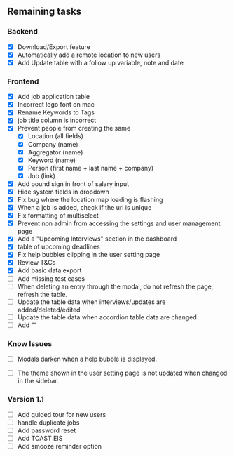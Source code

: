 ## Remaining tasks
### Backend
* [X] Download/Export feature
* [X] Automatically add a remote location to new users
* [X] Add Update table with a follow up variable, note and date

### Frontend
* [X] Add job application table
* [X] Incorrect logo font on mac
* [X] Rename Keywords to Tags
* [X] job title column is incorrect
* [X] Prevent people from creating the same
  * [X] Location (all fields)
  * [X] Company (name)
  * [X] Aggregator (name)
  * [X] Keyword (name)
  * [X] Person (first name + last name + company)
  * [X] Job (link)
* [X] Add pound sign in front of salary input
* [X] Hide system fields in dropdown
* [X] Fix bug where the location map loading is flashing
* [X] When a job is added, check if the url is unique
* [X] Fix formatting of multiselect
* [X] Prevent non admin from accessing the settings and user management page
* [X] Add a "Upcoming Interviews" section in the dashboard
* [X] table of upcoming deadlines
* [X] Fix help bubbles clipping in the user setting page
* [X] Review T&Cs
* [X] Add basic data export
* [ ] Add missing test cases
* [ ] When deleting an entry through the modal, do not refresh the page, refresh the table.
* [ ] Update the table data when interviews/updates are added/deleted/edited
* [ ] Update the table data when accordion table data are changed
* [ ] Add ""

### Know Issues
* [ ] Modals darken when a help bubble is displayed.
* [ ] The theme shown in the user setting page is not updated when changed in the sidebar.


### Version 1.1
* [ ] Add guided tour for new users
* [ ] handle duplicate jobs
* [ ] Add password reset
* [ ] Add TOAST EIS
* [ ] Add smooze reminder option